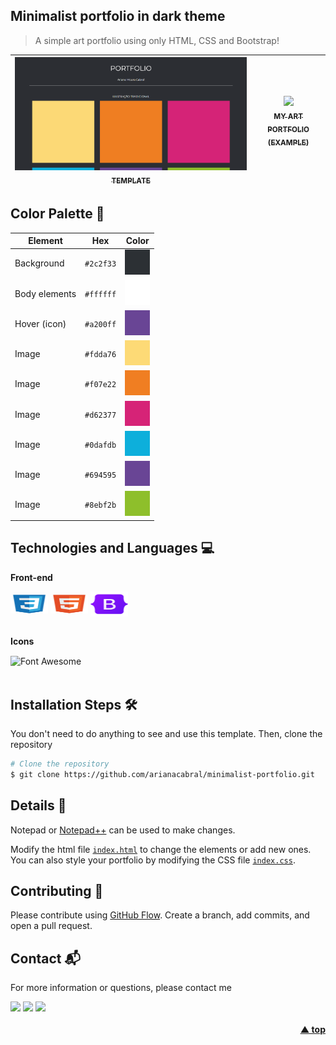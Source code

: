 <div id="home" align="left"></div>

## Minimalist portfolio in dark theme

> A simple art portfolio using only HTML, CSS and Bootstrap!

| [<img src="demo/demo_portfolio.gif" width="100%;"/><br /><sub> TEMPLATE </sub>](demo/demo_portfolio.gif)<br /> |  [<img src="demo/my_art_portfolio.gif" width="100%;"/><br /><sub> MY ART PORTFOLIO (EXAMPLE)</sub>](demo/demo_portfolio.gif)<br /> |
| :---: | :---: |

## Color Palette 🎨

Element        | Hex       | Color
---            | ---       | ---               
Background     | `#2c2f33` | <img src="./palette/background.png" alt="palette" style="width:40px;"/> 
Body elements  | `#ffffff` | <img src="./palette/body.png" alt="palette" style="width:40px;"/>
Hover (icon)   | `#a200ff` | <img src="./palette/hover.png" alt="palette" style="width:40px;"/> 
Image          | `#fdda76` | <img src="./palette/img1.png" alt="palette" style="width:40px;"/>
Image          | `#f07e22` | <img src="./palette/img2.png" alt="palette" style="width:40px;"/> 
Image          | `#d62377` | <img src="./palette/img3.png" alt="palette" style="width:40px;"/>
Image          | `#0dafdb` | <img src="./palette/img4.png" alt="palette" style="width:40px;"/>
Image          | `#694595` | <img src="./palette/img5.png" alt="palette" style="width:40px;"/> 
Image          | `#8ebf2b` | <img src="./palette/img6.png" alt="palette" style="width:40px;"/>

## Technologies and Languages 💻

**Front-end**
<div style="display: inline_block">
  <img align="center" alt="CSS" height="30" width="60" src="https://raw.githubusercontent.com/devicons/devicon/master/icons/css3/css3-original.svg">
  <img align="center" alt="HTML" height="30" width="60" src="https://raw.githubusercontent.com/devicons/devicon/master/icons/html5/html5-original.svg">
  <img align="center" alt="Bootstrap" height="40" width="60" src="https://raw.githubusercontent.com/devicons/devicon/master/icons/bootstrap/bootstrap-original.svg">
</div> <br/>

**Icons**
<div style="display: inline_block">
  <img align="center" alt="Font Awesome" height="30" width="30" src="https://avatars.githubusercontent.com/u/1505683?s=200&v=4">
</div> <br/>

## Installation Steps 🛠️

You don't need to do anything to see and use this template. Then, clone the repository

```bash
# Clone the repository
$ git clone https://github.com/arianacabral/minimalist-portfolio.git
```

## Details 🔭

Notepad or [Notepad++](https://notepad-plus-plus.org/) can be used to make changes.

Modify the html file [``index.html``](https://github.com/arianacabral/minimalist-portfolio/blob/main/index.html) to change the elements or add new ones. You can also style your portfolio by modifying the CSS file  [``index.css``](https://github.com/arianacabral/minimalist-portfolio/blob/main/index.html).

## Contributing 🍰

Please contribute using [GitHub Flow](https://guides.github.com/introduction/flow). Create a branch, add commits, and open a pull request. 

## Contact 📬

For more information or questions, please contact me

<div> 
  <a href="https://github.com/arianacabral" target="_blank"><img src="https://img.shields.io/badge/GitHub-100000?style=for-the-badge&logo=github&logoColor=skyblue" target="_blank"></a>
  <a href = "mailto:arianacabral57@ufu.br"><img src="https://img.shields.io/badge/-UFU-%23337?style=for-the-badge&logo=gmail&logoColor=white" target="_blank"></a>
  <a href="https://discord.gg/RTXE2NMVSA" target="_blank"><img src="https://img.shields.io/badge/Discord-7289DA?style=for-the-badge&logo=discord&logoColor=white" target="_blank"></a> 
</div>

</br>

<div align="right">
    <b><a href="#home">▲ top</a></b>
</div>
